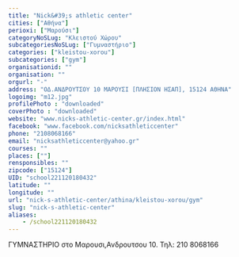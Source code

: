 ```yaml
---
title: "Nick&#39;s athletic center"
cities: ["Αθήνα"]
perioxi: ["Μαρούσι"]
categoryNoSLug: "Κλειστού Χώρου"
subcategoriesNoSLug: ["Γυμναστήριο"]
categories: ["kleistou-xorou"]
subcategories: ["gym"]
organisationid: ""
organisation: ""
orgurl: "-"
address: "ΟΔ.ΑΝΔΡΟΥΤΣΟΥ 10 ΜΑΡΟΥΣΙ [ΠΛΗΣΙΟΝ ΗΣΑΠ], 15124 ΑΘΗΝΑ"
logoimg: "m12.jpg"
profilePhoto : "downloaded"
coverPhoto : "downloaded"
website: "www.nicks-athletic-center.gr/index.html"
facebook: "www.facebook.com/nicksathleticcenter"
phone: "2108068166"
email: "nicksathleticcenter@yahoo.gr"
courses: ""
places: [""]
rensponsibles: ""
zipcode: ["15124"]
UID: "school221120180432"
latitude: ""
longitude: ""
url: "nick-s-athletic-center/athina/kleistou-xorou/gym"
slug: "nick-s-athletic-center"
aliases:
    - /school221120180432
---
```



ΓΥΜΝΑΣΤΗΡΙΟ στο Μαρουσι,Ανδρουτσου 10. Τηλ: 210 8068166


